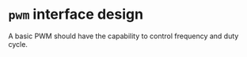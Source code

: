 # `pwm` interface design

A basic PWM should have the capability to control frequency and duty cycle.
